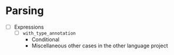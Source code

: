 # Parsing

* [ ] Expressions
  * [ ] `with_type_annotation`
    * Conditional
    * Miscellaneous other cases in the other language project